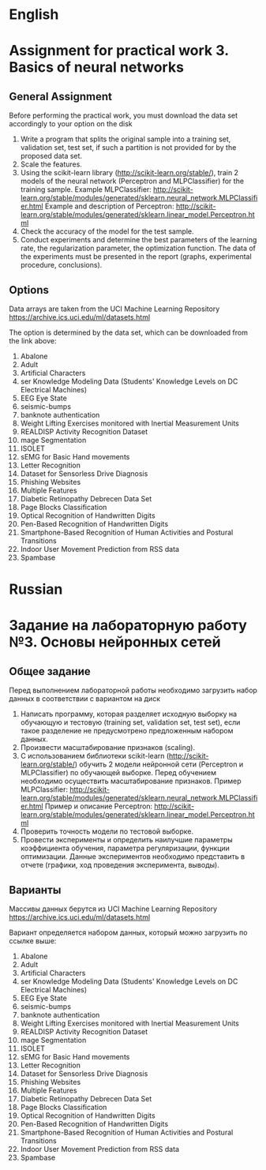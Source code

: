 # English
# Assignment for practical work 3. Basics of neural networks
## General Assignment

Before performing the practical work, you must download the data set accordingly to your option on the disk
1. Write a program that splits the original sample into a training set, validation set, test set, if such a partition is not provided for by the proposed data set.
2. Scale the features.
3. Using the scikit-learn library (http://scikit-learn.org/stable/), train 2 models of the neural network (Perceptron and MLPClassifier) ​​for the training sample. 
Example MLPClassifier: http://scikit-learn.org/stable/modules/generated/sklearn.neural_network.MLPClassifier.html
Example and description of Perceptron: http://scikit-learn.org/stable/modules/generated/sklearn.linear_model.Perceptron.html
4. Check the accuracy of the model for the test sample.
5. Conduct experiments and determine the best parameters of the learning rate, the regularization parameter, the optimization function.
The data of the experiments must be presented in the report (graphs, experimental procedure, conclusions).

## Options
Data arrays are taken from the UCI Machine Learning Repository
https://archive.ics.uci.edu/ml/datasets.html

The option is determined by the data set, which can be downloaded from the link above:
1. Abalone
2. Adult
3. Artificial Characters
4. ser Knowledge Modeling Data (Students' Knowledge Levels on DC Electrical Machines)
5. EEG Eye State
6. seismic-bumps
7. banknote authentication
8. Weight Lifting Exercises monitored with Inertial Measurement Units
9. REALDISP Activity Recognition Dataset
10. mage Segmentation
11. ISOLET
12. sEMG for Basic Hand movements
13. Letter Recognition
14. Dataset for Sensorless Drive Diagnosis
15. Phishing Websites
16. Multiple Features
17. Diabetic Retinopathy Debrecen Data Set
18. Page Blocks Classification
19. Optical Recognition of Handwritten Digits
20. Pen-Based Recognition of Handwritten Digits
21. Smartphone-Based Recognition of Human Activities and Postural Transitions
22. Indoor User Movement Prediction from RSS data
23. Spambase


# Russian
# Задание на лабораторную работу №3. Основы нейронных сетей
## Общее задание

Перед выполнением лабораторной работы необходимо загрузить набор данных в соответствии с вариантом на диск
1. Написать программу, которая разделяет исходную выборку на обучающую и тестовую (training set, validation set, test set), если такое разделение не предусмотрено предложенным набором данных.
2. Произвести масштабирование признаков (scaling).
3. С использованием библиотеки scikit-learn (http://scikit-learn.org/stable/) обучить 2 модели нейронной сети (Perceptron и MLPClassifier) по обучающей выборке. Перед обучением необходимо осуществить масштабирование признаков. 
Пример MLPClassifier: http://scikit-learn.org/stable/modules/generated/sklearn.neural_network.MLPClassifier.html
Пример и описание Perceptron: http://scikit-learn.org/stable/modules/generated/sklearn.linear_model.Perceptron.html
4. Проверить точность модели по тестовой выборке.
5. Провести эксперименты и определить наилучшие параметры коэффициента обучения, параметра регуляризации, функции оптимизации.
Данные экспериментов необходимо представить в отчете (графики, ход проведения эксперимента, выводы).

## Варианты
Массивы данных берутся из UCI Machine Learning Repository
https://archive.ics.uci.edu/ml/datasets.html

Вариант определяется набором данных, который можно загрузить по ссылке выше:
1. Abalone
2. Adult
3. Artificial Characters
4. ser Knowledge Modeling Data (Students' Knowledge Levels on DC Electrical Machines)
5. EEG Eye State
6. seismic-bumps
7. banknote authentication
8. Weight Lifting Exercises monitored with Inertial Measurement Units
9. REALDISP Activity Recognition Dataset
10. mage Segmentation
11. ISOLET
12. sEMG for Basic Hand movements
13. Letter Recognition
14. Dataset for Sensorless Drive Diagnosis
15. Phishing Websites
16. Multiple Features
17. Diabetic Retinopathy Debrecen Data Set
18. Page Blocks Classification
19. Optical Recognition of Handwritten Digits
20. Pen-Based Recognition of Handwritten Digits
21. Smartphone-Based Recognition of Human Activities and Postural Transitions
22. Indoor User Movement Prediction from RSS data
23. Spambase










